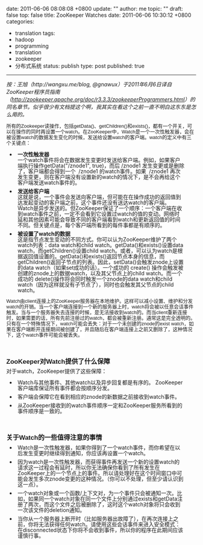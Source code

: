 date: 2011-06-06 08:08:08 +0800
update: ""
author: me
topic: ""
draft: false
top: false
title: ZooKeeper Watches
date: 2011-06-06 10:30:12 +0800
categories:
- translation
tags:
- hadoop
- programming
- translation
- zookeeper
- 分布式系统
status: publish
type: post
published: true
---
<p><em>按：王旭（http://wangxu.me/blog, @gnawux）于2011年6月6日译自 ZooKeeper程序员指南 （<a href="http://zookeeper.apache.org/doc/r3.3.3/zookeeperProgrammers.html">http://zookeeper.apache.org/doc/r3.3.3/zookeeperProgrammers.html</a>）的同名章节。似乎很少有文档提这个啊，我其实在看这个之前一直不明白这东东是怎么用的。</em></p>

<p><span style="font-family: Verdana, Helvetica, sans-serif; font-size: 13px; line-height: 15px; background-color: #ffffff;">所有的Zookeeper读操作，包括getData()、getChildren()和exists()，都有一个开关，可以在操作的同时再设置一个watch。在ZooKeeper中，Watch是一个一次性触发器，会在被设置watch的数据发生变化的时候，发送给设置watch的客户端。watch的定义中有三个关键点：</span><span style="font-family: Verdana, Helvetica, sans-serif; font-size: 13px; background-color: #ffffff;">&nbsp;</span></p>

<div class="section">

<ul style="padding-top: 0px; padding-right: 25px; padding-bottom: 0px; padding-left: 25px; margin: 0px;">

<li style="margin-top: 0.5em; margin-bottom: 0.5em; padding-top: 0px; padding-right: 5px; padding-bottom: 0px; padding-left: 5px;">

<p style="line-height: 15px; text-align: left; padding: 0px; margin: 0px;"><strong>一次性触发器</strong></p>

<p style="line-height: 15px; text-align: left; padding: 0px; margin: 0px;">一个watch事件将会在数据发生变更时发送给客户端。例如，如果客户端执行操作getData("/znode1", true)，而后&nbsp;/znode1 发生变更或是删除了，客户端都会得到一个&nbsp;&nbsp;/znode1 的watch事件。如果&nbsp;&nbsp;/znode1 再次发生变更，则在客户端没有设置新的watch的情况下，是不会再给这个客户端发送watch事件的。</p>

</li>

<li style="margin-top: 0.5em; margin-bottom: 0.5em; padding-top: 0px; padding-right: 5px; padding-bottom: 0px; padding-left: 5px;">

<p style="line-height: 15px; text-align: left; padding: 0px; margin: 0px;"><strong>发送给客户端</strong></p>

<p style="line-height: 15px; text-align: left; padding: 0px; margin: 0px;">这就是说，一个事件会发送向客户端，但可能在在操作成功的返回值到达发起变动的客户端之前，这个事件还没有送达watch的客户端。Watch是异步发送的。但ZooKeeper保证了一个顺序：一个客户端在收到watch事件之前，一定不会看到它设置过watch的值的变动。网络时延和其他因素可能会导致不同的客户端看到watch和更新返回值的时间不同。但关键点是，每个客户端所看到的每件事都是有顺序的。</p>

</li>

<li style="margin-top: 0.5em; margin-bottom: 0.5em; padding-top: 0px; padding-right: 5px; padding-bottom: 0px; padding-left: 5px;">

<p style="line-height: 15px; text-align: left; padding: 0px; margin: 0px;"><strong>被设置了watch的数据</strong></p>

<p style="line-height: 15px; text-align: left; padding: 0px; margin: 0px;">这是指节点发生变动的不同方式。你可以认为ZooKeeper维护了两个watch列表：data watch和child watch。getData()和exists()设置data watch，而getChildren()设置child watch。或者，可以认为watch是根据返回值设置的。getData()和exists()返回节点本身的信息，而getChildren()返回子节点的列表。因此，setData()会触发znode上设置的data watch（如果set成功的话）。一个成功的&nbsp;create() 操作会触发被创建的znode上的数据watch，以及其父节点上的child watch。而一个成功的&nbsp;delete()操作将会同时触发一个znode的data watch和child watch（因为这样就没有子节点了），同时也会触发其父节点的child watch。</p>

</li>

</ul>

</div>

<p><span style="font-family: Verdana, Helvetica, sans-serif; font-size: 13px; line-height: 15px; background-color: #ffffff;">Watch由client连接上的ZooKeeper服务器在本地维护。这样可以减小设置、维护和分发watch的开销。当一个客户端连接到一个新的服务器上时，watch将会被以任意会话事件触发。当与一个服务器失去连接的时候，是无法接收到watch的。而当client重新连接时，如果需要的话，所有先前注册过的watch，都会被重新注册。通常这是完全透明的。只有在一个特殊情况下，watch可能会丢失：对于一个未创建的znode的exist watch，如果在客户端断开连接期间被创建了，并且随后在客户端连接上之前又删除了，这种情况下，这个watch事件可能会被丢失。</span><span style="font-family: Verdana, Helvetica, sans-serif; font-size: 13px; background-color: #ffffff;">&nbsp;</span></p>

<div class="section"><a name="N10239"></a><a name="sc_WatchGuarantees"></a><br />

<h3 class="h4" style="font-family: 'Trebuchet MS', verdana, arial, helvetica, sans-serif; font-weight: bold; margin-top: 18px; margin-bottom: 0px; font-size: 17px; margin-right: 0px; margin-left: 0px; padding: 0px;">ZooKeeper对Watch提供了什么保障</h3>

<p style="line-height: 15px; text-align: left; margin-top: 0.5em; margin-bottom: 1em;">对于watch，ZooKeeper提供了这些保障：</p>

<ul style="padding-top: 0px; padding-right: 25px; padding-bottom: 0px; padding-left: 25px; margin: 0px;">

<li style="margin-top: 0.5em; margin-bottom: 0.5em; padding-top: 0px; padding-right: 5px; padding-bottom: 0px; padding-left: 5px;">

<p style="line-height: 15px; text-align: left; padding: 0px; margin: 0px;">Watch与其他事件、其他watch以及异步回复都是有序的。&nbsp;ZooKeeper客户端库保证所有事件都会按顺序分发。</p>

</li>

</ul>

<ul style="padding-top: 0px; padding-right: 25px; padding-bottom: 0px; padding-left: 25px; margin: 0px;">

<li style="margin-top: 0.5em; margin-bottom: 0.5em; padding-top: 0px; padding-right: 5px; padding-bottom: 0px; padding-left: 5px;">

<p style="line-height: 15px; text-align: left; padding: 0px; margin: 0px;">客户端会保障它在看到相应的znode的新数据之前接收到watch事件。</p>

</li>

</ul>

<ul style="padding-top: 0px; padding-right: 25px; padding-bottom: 0px; padding-left: 25px; margin: 0px;">

<li style="margin-top: 0.5em; margin-bottom: 0.5em; padding-top: 0px; padding-right: 5px; padding-bottom: 0px; padding-left: 5px;">

<p style="line-height: 15px; text-align: left; padding: 0px; margin: 0px;">从ZooKeeper接收到的watch事件顺序一定和ZooKeeper服务所看到的事件顺序是一致的。</p>

</li>

</ul>

<p><a name="N1025E"></a><a name="sc_WatchRememberThese"></a><br />

<h3 class="h4" style="font-family: 'Trebuchet MS', verdana, arial, helvetica, sans-serif; font-weight: bold; margin-top: 18px; margin-bottom: 0px; font-size: 17px; margin-right: 0px; margin-left: 0px; padding: 0px;">关于Watch的一些值得注意的事情</h3>

<ul style="padding-top: 0px; padding-right: 25px; padding-bottom: 0px; padding-left: 25px; margin: 0px;">

<li style="margin-top: 0.5em; margin-bottom: 0.5em; padding-top: 0px; padding-right: 5px; padding-bottom: 0px; padding-left: 5px;">

<p style="line-height: 15px; text-align: left; padding: 0px; margin: 0px;">Watch是一次性触发器，如果你得到了一个watch事件，而你希望在以后发生变更时继续得到通知，你应该再设置一个watch。</p>

</li>

</ul>

<ul style="padding-top: 0px; padding-right: 25px; padding-bottom: 0px; padding-left: 25px; margin: 0px;">

<li style="margin-top: 0.5em; margin-bottom: 0.5em; padding-top: 0px; padding-right: 5px; padding-bottom: 0px; padding-left: 5px;">

<p style="line-height: 15px; text-align: left; padding: 0px; margin: 0px;">因为watch是一次性触发器，而获得事件再发送一个新的设置watch的请求这一过程会有延时，所以你无法确保你看到了所有发生在ZooKeeper上的一个节点上的事件。所以请处理好在这个时间窗口中可能会发生多次znode变更的这种情况。（你可以不处理，但至少请认识到这一点）。</p>

</li>

</ul>

<ul style="padding-top: 0px; padding-right: 25px; padding-bottom: 0px; padding-left: 25px; margin: 0px;">

<li style="margin-top: 0.5em; margin-bottom: 0.5em; padding-top: 0px; padding-right: 5px; padding-bottom: 0px; padding-left: 5px;">

<p style="line-height: 15px; text-align: left; padding: 0px; margin: 0px;">一个watch对象或一个函数/上下文对，为一个事件只会被通知一次。比如，如果同一个watch对象在同一个文件上分别通过exists和getData注册了两次，而这个文件之后被删除了，这时这个watch对象将只会收到一次该文件的deletion通知。</p>

</li>

</ul>

<ul style="padding-top: 0px; padding-right: 25px; padding-bottom: 0px; padding-left: 25px; margin: 0px;">

<li style="margin-top: 0.5em; margin-bottom: 0.5em; padding-top: 0px; padding-right: 5px; padding-bottom: 0px; padding-left: 5px;">

<p style="line-height: 15px; text-align: left; padding: 0px; margin: 0px;">当你从一个服务器上断开时（比如服务器出故障了），在再次连接上之前，你将无法获得任何watch。请使用这些会话事件来进入安全模式：在disconnected状态下你将不会收到事件，所以你的程序在此期间应该谨慎行事。</p>

</li>

</ul>

</div>

<p>&nbsp;</p>

<p>&nbsp;</p>
